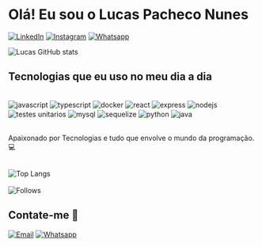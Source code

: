# Olá! Eu sou o Lucas Pacheco Nunes

[![LinkedIn](https://img.shields.io/badge/LinkedIn-0077B5?style=for-the-badge&logo=linkedin&logoColor=white)](https://www.linkedin.com/in/lucas-nunes-750688241/)
[![Instagram](https://img.shields.io/badge/Instagram-E4405F?style=for-the-badge&logo=instagram&logoColor=white)](https://www.instagram.com/lucaspnunes1/)
[![Whatsapp](https://img.shields.io/badge/WhatsApp-25D366?style=for-the-badge&logo=whatsapp&logoColor=white)](https://wa.me/55999909852)

![Lucas GitHub stats](https://github-readme-stats.vercel.app/api?username=lucasnunessg&show_icons=true&theme=radical)

## Tecnologias que eu uso no meu dia a dia

<div style="display: inline_block"><br>
    <img align="center" alt="javascript" src="https://img.shields.io/badge/JavaScript-F7DF1E?style=for-the-badge&logo=javascript&logoColor=black">
    <img align="center" alt="typescript" src="https://img.shields.io/badge/TypeScript-007ACC?style=for-the-badge&logo=typescript&logoColor=white">
    <img align="center" alt="docker" src="https://img.shields.io/badge/Docker-2496ED?style=for-the-badge&logo=docker&logoColor=white">
    <img align="center" alt="react" src="https://img.shields.io/badge/React-20232A?style=for-the-badge&logo=react&logoColor=61DAFB">
    <img align="center" alt="express" src="https://img.shields.io/badge/Express.js-404D59?style=for-the-badge">
    <img align="center" alt="nodejs" src="https://img.shields.io/badge/Node.js-43853D?style=for-the-badge&logo=node.js&logoColor=white">
    <img align="center" alt="testes unitarios" src="https://img.shields.io/badge/Testes_Unitários-15C213?style=for-the-badge&logo=jasmine&logoColor=white">
    <img align="center" alt="mysql" src="https://img.shields.io/badge/MySQL-00000F?style=for-the-badge&logo=mysql&logoColor=white">
    <img align="center" alt="sequelize" src="https://img.shields.io/badge/Sequelize-323330?style=for-the-badge&logo=sequelize&logoColor=blue">
    <img align="center" alt="python" src="https://img.shields.io/badge/Python-14354C?style=for-the-badge&logo=python&logoColor=white">
    <img align="center" alt="java" src="https://img.shields.io/badge/Java-007396?style=for-the-badge&logo=java&logoColor=white">
</div><br>

Apaixonado por Tecnologias e tudo que envolve o mundo da programação. 💻
<br><br>

![Top Langs](https://github-readme-stats.vercel.app/api/top-langs/?username=lucasnunessg&theme=blue-green&cache_seconds=1800)<br><br>
![Follows](https://img.shields.io/github/followers/lucasnunessg.svg?style=social&label=Follow&maxAge=2592000)

## Contate-me 📱

[![Email](https://img.shields.io/badge/Gmail-D14836?style=for-the-badge&logo=gmail&logoColor=white)](mailto:lucasnunespacheco@gmail.com)
[![Whatsapp](https://img.shields.io/badge/WhatsApp-25D366?style=for-the-badge&logo=whatsapp&logoColor=white)](https://wa.me/55999909852)
